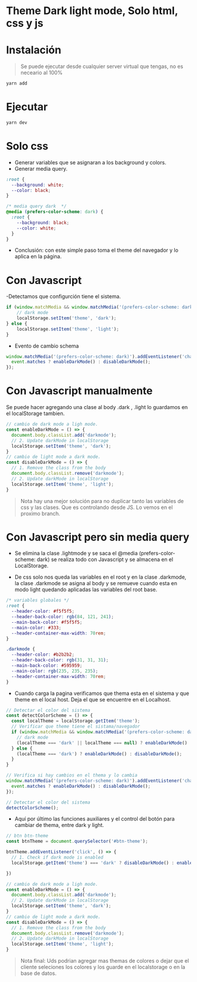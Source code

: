 # Theme Dark light mode, Solo html, css y js


# Instalación 
> Se puede ejecutar desde cualquier server virtual que tengas, no es neceario al 100% 

```js
yarn add 
```
# Ejecutar 

```js
yarn dev
```

# Solo css 

- Generar variables que se asignaran a los background y colors. 
- Generar media query.

```css
:root {
  --background: white;
  --color: black;
}

/* media query dark  */
@media (prefers-color-scheme: dark) {
  :root {
    --background: black;
    --color: white;
  }
}
```

- Conclusión: con este simple paso toma el theme del navegador y lo aplica en la página.

# Con Javascript 

-Detectamos que configurción tiene el sistema. 
```js
if (window.matchMedia && window.matchMedia('(prefers-color-scheme: dark)').matches) {
    // dark mode
    localStorage.setItem('theme', 'dark');
} else {
    localStorage.setItem('theme', 'light');
}
```
- Evento de cambio schema
```js
window.matchMedia('(prefers-color-scheme: dark)').addEventListener('change', event => {
  event.matches ? enableDarkMode() : disableDarkMode();
});
```

# Con Javascript manualmente 

Se puede hacer agregando una clase al body .dark , .light lo guardamos en el localStorage tambien. 

```js
// cambio de dark mode a ligh mode. 
const enableDarkMode = () => {
  document.body.classList.add('darkmode');
  // 2. Update darkMode in localStorage
  localStorage.setItem('theme', 'dark');
}
// cambio de light mode a dark mode.
const disableDarkMode = () => {
  // 1. Remove the class from the body
  document.body.classList.remove('darkmode');
  // 2. Update darkMode in localStorage 
  localStorage.setItem('theme', 'light');
}

```

> Nota hay una mejor solución para no duplicar tanto las variables de css y las clases. Que es controlando desde JS. Lo vemos en el proximo branch.

# Con Javascript pero sin media query 

- Se elimina la clase .lightmode y se saca el @media (prefers-color-scheme: dark) se realiza todo con Javascript y se almacena en el LocalStorage. 

- De css solo nos queda las variables en el root y en la clase .darkmode, la clase .darkmode se asigna al body y se remueve cuando esta en modo light quedando aplicadas las variables del root base. 

```css
/* variables globales */
:root {
  --header-color: #f5f5f5;
  --header-back-color: rgb(84, 121, 241);
  --main-back-color: #f5f5f5;
  --main-color: #333;
  --header-container-max-width: 70rem;
}

.darkmode {
  --header-color: #b2b2b2;
  --header-back-color: rgb(31, 31, 31);
  --main-back-color: #595959;
  --main-color: rgb(235, 235, 235);
  --header-container-max-width: 70rem;
}
```

- Cuando carga la pagina verificamos que thema esta en el sistema y que theme en el local host. Deja el que se encuentre en el Localhost. 

```js
// Detectar el color del sistema
const detectColorScheme = () => {
  const localTheme = localStorage.getItem('theme');
  // Verificar que theme tiene el sistama/navegador 
  if (window.matchMedia && window.matchMedia('(prefers-color-scheme: dark)').matches) {
    // dark mode
    (localTheme === 'dark' || localTheme === null) ? enableDarkMode() : disableDarkMode();
  } else {
    (localTheme === 'dark') ? enableDarkMode() : disableDarkMode();
  }
}

// Verifica si hay cambios en el thema y lo cambia
window.matchMedia('(prefers-color-scheme: dark)').addEventListener('change', event => {
  event.matches ? enableDarkMode() : disableDarkMode();
});

// Detectar el color del sistema
detectColorScheme();

```

- Aquí por último las funciones auxiliares y el control del botón para cambiar de thema, entre dark y light. 

```js
// btn btn-theme
const btnTheme = document.querySelector('#btn-theme');

btnTheme.addEventListener('click', () => {
  // 1. Check if dark mode is enabled
  localStorage.getItem('theme') === 'dark' ? disableDarkMode() : enableDarkMode();

})

// cambio de dark mode a ligh mode. 
const enableDarkMode = () => {
  document.body.classList.add('darkmode');
  // 2. Update darkMode in localStorage
  localStorage.setItem('theme', 'dark');
}
// cambio de light mode a dark mode.
const disableDarkMode = () => {
  // 1. Remove the class from the body
  document.body.classList.remove('darkmode');
  // 2. Update darkMode in localStorage 
  localStorage.setItem('theme', 'light');
}

```

> Nota final: Uds podrian agregar mas themas de colores o dejar que el cliente seleciones los colores y los guarde en el localstorage o en la base de datos. 